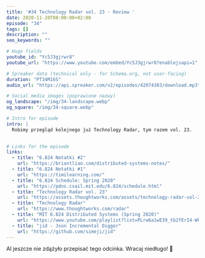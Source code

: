 ```yaml
---
title: '#34 Technology Radar vol. 23 - Review '
date: 2020-11-20T08:00:00+02:00
episode: "34"
tags: []
description: ""
seo_keywords: ""

# Hugo fields
youtube_id: "Yc5J3gjrwr8"
youtube_url: "https://www.youtube.com/embed/Yc5J3gjrwr8?enablejsapi=1"

# Spreaker data (technical only - for Schema.org, not user-facing)
duration: "PT34M16S"
audio_url: "https://api.spreaker.com/v2/episodes/42074383/download.mp3"

# Social media images (poprawione nazwy)
og_landscape: "/img/34-landscape.webp"
og_square: "/img/34-square.webp"

# Intro for episode
intro: |
  Robimy przegląd kolejnego już Technology Radar, tym razem vol. 23.
  

# Links for the episode
links:
  - title: "6.824 Notatki #2"
    url: "https://briantliao.com/distributed-systems-notes/"
  - title: "6.824 Notatki #1"
    url: "https://timilearning.com/"
  - title: "6.824 Schedule: Spring 2020"
    url: "https://pdos.csail.mit.edu/6.824/schedule.html"
  - title: "Technology Radar vol. 23"
    url: "https://assets.thoughtworks.com/assets/technology-radar-vol-23-en.pdf"
  - title: "Technology Radar"
    url: "https://www.thoughtworks.com/radar"
  - title: "MIT 6.824 Distributed Systems (Spring 2020)"
    url: "https://www.youtube.com/playlist?list=PLrw6a1wE39_tb2fErI4-WkMbsvGQk9_UB"
  - title: "jid - Json Incremental Digger"
    url: "https://github.com/simeji/jid"
---
```


AI jeszcze nie zdążyło przepisać tego odcinka. Wracaj niedługo! 🤖